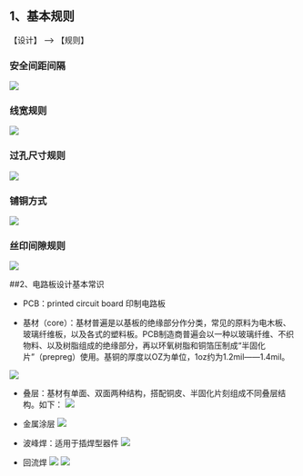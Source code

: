 

## 1、基本规则

【设计】 --> 【规则】

### 安全间距间隔

![](/assets/PCB设计环境.jpg)

### 线宽规则

![](/assets/PCB设计环境1.jpg)


### 过孔尺寸规则

![](/assets/PCB设计环境2.jpg)


### 铺铜方式

![](/assets/PCB设计环境3.jpg)

### 丝印间隙规则

![](/assets/PCB设计环境4.jpg)


##2、电路板设计基本常识

* PCB：printed circuit board 印制电路板

* 基材（core）：基材普遍是以基板的绝缘部分作分类，常见的原料为电木板、玻璃纤维板，以及各式的塑料板。PCB制造商普遍会以一种以玻璃纤维、不织物料、以及树脂组成的绝缘部分，再以环氧树脂和铜箔压制成“半固化片”（prepreg）使用。基铜的厚度以OZ为单位，1oz约为1.2mil——1.4mil。

![](/assets/PCB设计环境5.png)

* 叠层：基材有单面、双面两种结构，搭配铜皮、半固化片刻组成不同叠层结构。如下：
![](/assets/PCB设计环境6.png)

* 金属涂层
![](/assets/PCB设计环境7.png)

* 波峰焊：适用于插焊型器件
![](/assets/PCB设计环境8.jpg)

* 回流焊
![](/assets/PCB设计环境9.png)
![](/assets/PCB设计环境10.png)
